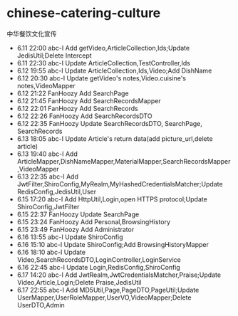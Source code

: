 # chinese-catering-culture
中华餐饮文化宣传

- 6.11 22:00 abc-I Add getVideo,ArticleCollection,Ids;Update JedisUtil;Delete Intercept
- 6.11 22:30 abc-I Update ArticleCollection,TestController,Ids
- 6.12 19:55 abc-I Update ArticleCollection,Ids,Video;Add DishName
- 6.12 20:30 abc-I Update getVideo's notes,Video.cuisine's notes,VideoMapper
- 6.12 21:22 FanHoozy Add SearchPage
- 6.12 21:45 FanHoozy Add SearchRecordsMapper
- 6.12 22:01 FanHoozy Add SearchRecords
- 6.12 22:26 FanHoozy Add SearchRecordsDTO
- 6.12 22:35 FanHoozy Update SearchRecordsDTO, SearchPage, SearchRecords
- 6.13 18:05 abc-I Update Article's return data(add picture_url,delete article)
- 6.13 19:40 abc-I Add ArticleMapper,DishNameMapper,MaterialMapper,SearchRecordsMapper,VideoMapper
- 6.13 22:35 abc-I Add JwtFilter,ShiroConfig,MyRealm,MyHashedCredentialsMatcher;Update RedisConfig,JedisUtil,User
- 6.15 17:20 abc-I Add HttpUtil,Login,open HTTPS protocol;Update ShiroConfig,JwtFilter
- 6.15 22:37 FanHoozy Update SearchPage
- 6.15 23:24 FanHoozy Add Personal,BrowsingHistory
- 6.15 23:49 FanHoozy Add Administrator
- 6.16 13:55 abc-I Update ShiroConfig
- 6.16 15:10 abc-I Update ShiroConfig;Add BrowsingHistoryMapper
- 6.16 18:10 abc-I Update Video,SearchRecordsDTO,LoginController,LoginService
- 6.16 22:45 abc-I Update Login,RedisConfig,ShiroConfig
- 6.17 14:20 abc-I Add JwtRealm,JwtCredentialsMatcher,Praise;Update Video,Article,Login;Delete Praise,JedisUtil
- 6.17 22:55 abc-I Add MD5Util,Page,PageDTO,PageUtil;Update UserMapper,UserRoleMapper,UserVO,VideoMapper;Delete UserDTO,Admin
